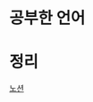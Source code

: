 <h1>공부한 언어</h1>

<h1>정리</h1>
<a href="https://www.notion.so/d529896d5c294b129bfea04358742fa5?pvs=4">노션</a>

